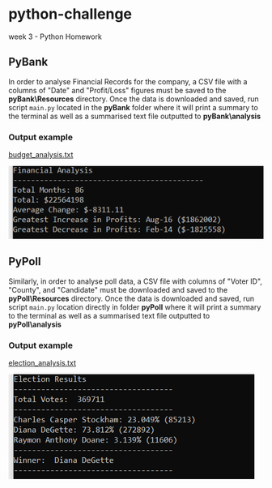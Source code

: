 # python-challenge
week 3 - Python Homework
## PyBank
In order to analyse Financial Records for the company, a CSV file with a columns of "Date" and "Profit/Loss" figures must be saved to the **pyBank\Resources** directory. 
Once the data is downloaded and saved, run script `main.py` located in the **pyBank** folder where it will print a summary to the terminal as well as a summarised text file outputted to **pyBank\analysis**

### Output example
[budget_analysis.txt](https://github.com/hiu-lai/python-challenge/blob/9c1982f6f30f5af1cacb5d75d3cdfba1052746a6/pybank/analysis/budget_analysis.txt)

![alt=""](images/financial_analysis.png)

## PyPoll
Similarly, in order to analyse poll data, a CSV file with columns of "Voter ID", "County", and "Candidate" must be downloaded and saved to the **pyPoll\Resources** directory.
Once the data is downloaded and saved, run script `main.py` location directly in folder **pyPoll** where it will print a summary to the terminal as well as a summarised text file outputted to **pyPoll\analysis** 

### Output example
[election_analysis.txt](PyPoll/analysis/election_analysis.txt)

![alt=""](images/election_results.png)
